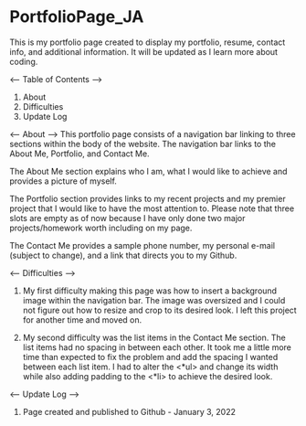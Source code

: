 # PortfolioPage_JA
This is my portfolio page created to display my portfolio, resume, contact info, and additional information. It will be updated as I learn more about coding. 

<-- Table of Contents -->
1. About
2. Difficulties
3. Update Log

<-- About -->
This portfolio page consists of a navigation bar linking to three sections within the body of the website. The navigation bar links to the About Me, Portfolio, and Contact Me. 

The About Me section explains who I am, what I would like to achieve and provides a picture of myself. 

The Portfolio section provides links to my recent projects and my premier project that I would like to have the most attention to. Please note that three slots are empty as of now because I have only done two major projects/homework worth including on my page. 

The Contact Me provides a sample phone number, my personal e-mail (subject to change), and a link that directs you to my Github. 

<-- Difficulties -->
1. My first difficulty making this page was how to insert a background image within the navigation bar. The image was oversized and I could not figure out how to resize and crop to its desired look. I left this project for another time and moved on.

2. My second difficulty was the list items in the Contact Me section. The list items had no spacing in between each other. It took me a little more time than expected to fix the problem and add the spacing I wanted between each list item. I had to alter the <*ul> and change its width while also adding padding to the <*li> to achieve the desired look. 

<-- Update Log -->
1. Page created and published to Github - January 3, 2022